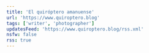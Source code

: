 ```yaml
---
title: 'El quiróptero amanuense'
url: 'https://www.quiroptero.blog'
tags: ['writer', 'photographer']
updatesFeed: 'https://www.quiroptero.blog/rss.xml'
nsfw: false
rss: true
---
```

